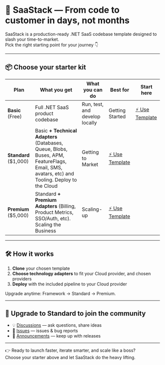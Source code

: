 # 🚀 SaaStack — From code to customer in days, not months

SaaStack is a production-ready .NET SaaS codebase template designed to slash your time-to-market.  
Pick the right starting point for your journey 👇

---

## 📦 Choose your starter kit

| Plan       | What you get | What you can do | Best for | Start here |
|------------|--------------|----------|------------|------------|
| **Basic** (Free) | Full .NET SaaS product codebase | Run, test, and develop locally | Getting Started | [⚡ Use Template](https://github.com/SaaStacked/saastack) |
| **Standard** ($1,000) | Basic **+ Technical Adapters** (Databases, Queue, Blobs, Buses, APM, FeatureFlags, Email, SMS, avatars, etc) and Tooling. Deploy to the Cloud | Getting to Market | [⚡ Use Template](https://github.com/SaaStacked/saastack-standard) |
| **Premium** ($5,000) | Standard **+ Premium Adapters** (Billing, Product Metrics, SSO/Auth, etc). Scaling the Business | Scaling-up | [⚡ Use Template](https://github.com/SaaStacked/saastack-premium) |

---

## 🛠️ How it works
1. **Clone** your chosen template
2. **Choose technology adapters** to fit your Cloud provider, and chosen providers  
3. **Deploy** with the included pipeline to your Cloud provider

Upgrade anytime: Framework → Standard → Premium.

---

## 💬 Upgrade to Standard to join the community
- 💡 [Discussions](https://github.com/SaaStacked/saastack-standard/discussions) — ask questions, share ideas  
- 🐞 [Issues](https://github.com/SaaStacked/.github/saastack-standard/issues/new/choose) — issues & bug reports  
- 📢 [Announcements](https://github.com/SaaStacked/saastack-standard/discussions/categories/announcements) — keep up with releases  

---

👉 Ready to launch faster, iterate smarter, and scale like a boss?  
Choose your starter above and let SaaStack do the heavy lifting.
